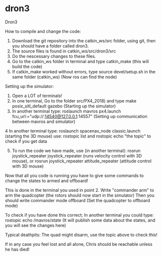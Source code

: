 # dron3
Dron3

How to compile and change the code:

1. Download the git repository into the catkin_ws/src folder, using git, then you should have a folder called dron3. 
2. The source files is found in catkin_ws/src/dron3/src 
3. Do the nescessary changes to these files. 
4. Go to the catkin_ws folder in terminal and type catkin_make (this will build the code)
5. If catkin_make worked without errors, type source devel/setup.sh in the same folder (catkin_ws) (Now ros can find the node)

Setting up the simulator: 

1. Open a LOT of terminals! 
2. In one terminal, Go to the folder src/PX4_2018) and type make posix_sitl_default gazebo (Starting up the simulator)
3. In another terminal type: roslaunch mavros px4.launch fcu_url:="udp://:14540@127.0.0.1:14557" 
(Setting up communication between mavros and simulator)

4  In another terminal type: roslaunch spacenav_node classic.launch 
(starting the 3D mouse) use: rostopic list and rostopic echo "the topic" to check if you get data

5. To run the code we have made, use (in another terminal): rosrun joystick_repeater joystick_repeater 
(runs velocity control with 3D mouse), or rosrun joystick_repeater attitude_repeater (attitude control with 3D mouse)

Now that all you code is running you have to give some commands to change the states to armed and offboard! 

This is done in the terminal you used in point 2. Write "commander arm" to arm the quadcopter (the rotors should now start in the simulator)
Then you should write commander mode offboard (Set the quadcopter to offboard mode)

To check if you have done this correct; In another terminal you could type: rostopic echo /mavros/state
(It will publish some data about the states, and you will see the changes here)

Typical deathpits: The quad might disarm, use the topic above to check this!


If in any case you feel lost and all alone, Chris should be reachable unless he has died! 

